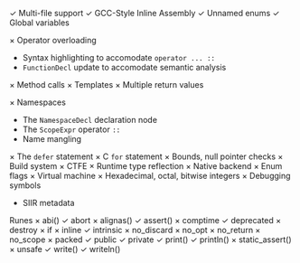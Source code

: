 ✓ Multi-file support
✓ GCC-Style Inline Assembly
✓ Unnamed enums
✓ Global variables

× Operator overloading
  - Syntax highlighting to accomodate `operator ... ::`
  - `FunctionDecl` update to accomodate semantic analysis

× Method calls
× Templates
× Multiple return values

× Namespaces
  - The `NamespaceDecl` declaration node
  - The `ScopeExpr` operator `::`
  - Name mangling

× The `defer` statement
× C `for` statement
× Bounds, null pointer checks
× Build system
× CTFE
× Runtime type reflection
× Native backend
× Enum flags
× Virtual machine
× Hexadecimal, octal, bitwise integers
× Debugging symbols
  - SIIR metadata

Runes
× abi()
✓ abort
× alignas()
✓ assert()
× comptime
✓ deprecated
× destroy
× if
× inline
✓ intrinsic
× no_discard
× no_opt
× no_return
× no_scope
× packed
✓ public
✓ private
✓ print()
✓ println()
× static_assert()
× unsafe
✓ write()
✓ writeln()
